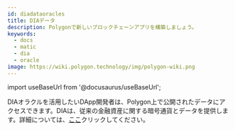 ```yaml
---
id: diadataoracles
title: DIAデータ
description: Polygonで新しいブロックチェーンアプリを構築しましょう。
keywords:
  - docs
  - matic
  - dia
  - oracle
image: https://wiki.polygon.technology/img/polygon-wiki.png
---
```

import useBaseUrl from '@docusaurus/useBaseUrl';

DIAオラクルを活用したいDApp開発者は、Polygon上で公開されたデータにアクセスできます。DIAは、従来の金融資産に関する暗号通貨とデータを提供します。詳細については、[ここ](https://github.com/diadata-org/diadata/blob/master/documentation/oracle-documentation/matic.md)クリックしてください。